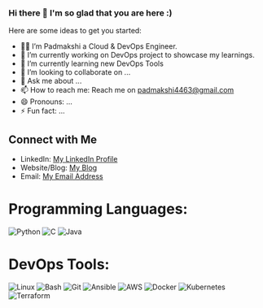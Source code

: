 ### Hi there 👋 I'm so glad that you are here :)

   Here are some ideas to get you started:
 - 👨‍💻 I’m Padmakshi a Cloud & DevOps Engineer.
 - 🔭 I’m currently working on DevOps project to showcase my learnings.
 - 🌱 I’m currently learning new DevOps Tools
 - 👯 I’m looking to collaborate on ...
 - 💬 Ask me about ...
 - 📫 How to reach me: Reach me on padmakshi4463@gmail.com
 - 😄 Pronouns: ...
 - ⚡ Fun fact: ...

## Connect with Me

- LinkedIn: [My LinkedIn Profile](https://www.linkedin.com/in/padmakshi-rao/)
- Website/Blog: [My Blog](https://padmakshi.medium.com/)
- Email: [My Email Address](mailto:padmakshi4463@gmail.com)

# Programming Languages:
![Python](https://img.icons8.com/color/48/000000/python.png)
![C](https://img.icons8.com/color/48/000000/c-programming.png)
![Java](https://img.icons8.com/color/48/000000/java-coffee-cup-logo.png)

# DevOps Tools:
![Linux](https://img.icons8.com/color/48/000000/linux.png)
![Bash](https://img.icons8.com/plasticine/48/000000/bash.png)
![Git](https://img.icons8.com/color/48/000000/git.png)
![Ansible](https://img.icons8.com/color/48/000000/ansible.png)
![AWS](https://img.icons8.com/color/48/000000/amazon-web-services.png)
![Docker](https://img.icons8.com/color/48/000000/docker.png)
![Kubernetes](https://img.icons8.com/color/48/000000/kubernetes.png)
![Terraform](https://img.icons8.com/color/48/000000/terraform.png)

